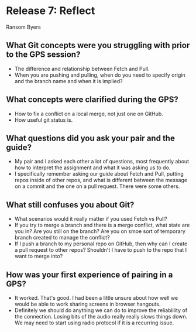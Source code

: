 # Release 7: Reflect
Ransom Byers

## What Git concepts were you struggling with prior to the GPS session?
* The difference and relationship between Fetch and Pull.
* When you are pushing and pulling, when do you need to specify origin and the branch name and when it is implied?

## What concepts were clarified during the GPS?
* How to fix a conflict on a local merge, not just one on GitHub.
* How useful git status is.

## What questions did you ask your pair and the guide?
* My pair and I asked each other a lot of questions, most frequently about how to interpret the assignment and what it was asking us to do.
* I specifically remember asking our guide about Fetch and Pull, putting repos inside of other repos, and what is different between the message on a commit and the one on a pull request. There were some others.

## What still confuses you about Git?
* What scenarios would it really matter if you used Fetch vs Pull?
* If you try to merge a branch and there is a merge conflict, what state are you in? Are you still on the branch? Are you on smoe sort of temporary branch created to manage the conflict?
* If I push a branch to my personal repo on GitHub, then why can I create a pull request to other repos? Shouldn't I have to push to the repo that I want to merge into?

## How was your first experience of pairing in a GPS?
* It worked. That's good. I had been a little unsure about how well we would be able to work sharing screens in browser hangouts.
* Definitely we should do anything we can do to improve the reliablility of the connection. Losing bits of the audio really really slows things down. We may need to start using radio protocol if it is a recurring issue.